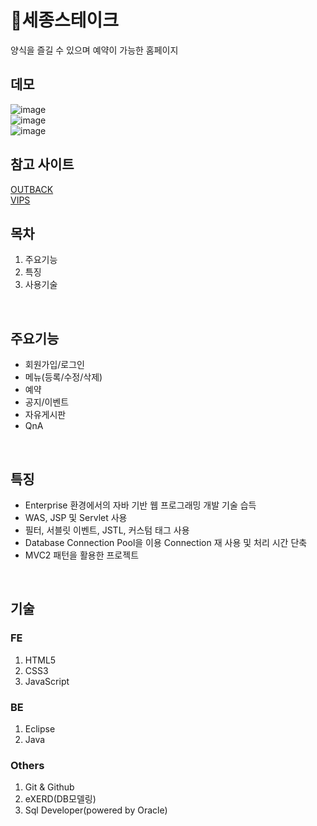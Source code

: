 # 🥩세종스테이크<br/>
양식을 즐길 수 있으며 예약이 가능한 홈페이지
<br/>

## 데모<br/>
![image](https://user-images.githubusercontent.com/62512658/90391518-3c6bcc00-e0c8-11ea-9215-87c4841886ab.png "width: 100px; height: 100px")<br/>
![image](https://user-images.githubusercontent.com/62512658/90391592-5d342180-e0c8-11ea-832d-3e54a433725c.png "width: 100px; height: 100px")<br/>
![image](https://user-images.githubusercontent.com/62512658/90391680-7e950d80-e0c8-11ea-8d7d-fdb131eaf7b2.png "width: 100px; height: 100px")<br/>

## 참고 사이트
[OUTBACK](https://www.outback.co.kr/)<br/>
[VIPS](https://www.ivips.co.kr:7002/main.asp)<br/>

## 목차
1. 주요기능
2. 특징
3. 사용기술
<br/>

## 주요기능
- 회원가입/로그인
- 메뉴(등록/수정/삭제)
- 예약
- 공지/이벤트
- 자유게시판
- QnA
<br/>

## 특징
- Enterprise 환경에서의 자바 기반 웹 프로그래밍 개발 기술 습득
- WAS, JSP 및 Servlet  사용
- 필터, 서블릿 이벤트, JSTL, 커스텀 태그 사용
- Database Connection Pool을 이용 Connection 재 사용 및 처리 시간 단축
- MVC2 패턴을 활용한 프로젝트
<br/>

## 기술<br/>
### FE
1. HTML5
2. CSS3
3. JavaScript<br/>

### BE
1. Eclipse
2. Java<br/>

### Others
1. Git & Github
2. eXERD(DB모델링)
3. Sql Developer(powered by Oracle)
